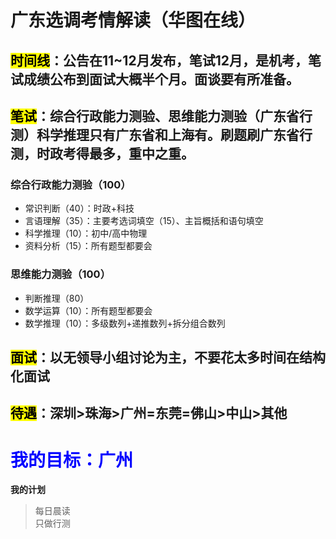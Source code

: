 # 广东选调考情解读（华图在线）

## <mark>时间线</mark>：公告在11~12月发布，笔试12月，是机考，笔试成绩公布到面试大概半个月。面谈要有所准备。  

## <mark>笔试</mark>：综合行政能力测验、思维能力测验（广东省行测）科学推理只有广东省和上海有。刷题刷广东省行测，时政考得最多，重中之重。  

### 综合行政能力测验（100）

- 常识判断（40）：时政+科技  
- 言语理解（35）：主要考选词填空（15）、主旨概括和语句填空  
- 科学推理（10）：初中/高中物理  
- 资料分析（15）：所有题型都要会  

### 思维能力测验（100）
- 判断推理（80）
- 数学运算（10）：所有题型都要会  
- 数学推理（10）：多级数列+递推数列+拆分组合数列  

## <mark>面试</mark>：以无领导小组讨论为主，不要花太多时间在结构化面试  


## <mark>待遇</mark>：深圳>珠海>广州=东莞=佛山>中山>其他  



# <font color=blue>我的目标：广州</font>  


**我的计划**  
> 每日晨读  
> 只做行测











